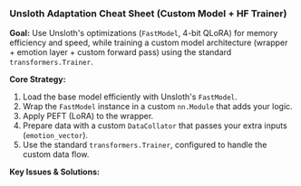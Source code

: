 ### Unsloth Adaptation Cheat Sheet (Custom Model + HF Trainer)

**Goal:** Use Unsloth's optimizations (`FastModel`, 4-bit QLoRA) for memory efficiency and speed, while training a custom model architecture (wrapper + emotion layer + custom forward pass) using the standard `transformers.Trainer`.

**Core Strategy:**

1.  Load the base model efficiently with Unsloth's `FastModel`.
2.  Wrap the `FastModel` instance in a custom `nn.Module` that adds your logic.
3.  Apply PEFT (LoRA) to the wrapper.
4.  Prepare data with a custom `DataCollator` that passes your extra inputs (`emotion_vector`).
5.  Use the standard `transformers.Trainer`, configured to handle the custom data flow.

**Key Issues & Solutions:**
